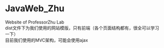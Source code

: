 # JavaWeb_Zhu
Website of ProfessorZhu Lab  
dist文件下为我们使用的网站模版，只有前端（各个页面结构都有，很全可以学习一下）  
目前我们使用的MVC架构，可能会使用ajax
